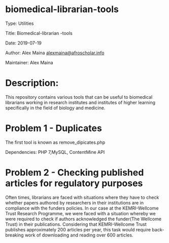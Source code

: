 # biomedical-librarian-tools

Type: Utilities

Title: Biomedical-librarian -tools

Date: 2019-07-19

Author: Alex Maina <alexmaina@afroscholar.info>

Maintainer: Alex Maina

# Description: 
This repository contains various tools that can be useful to biomedical librarians working in research institutes and institutes of higher learning specifically in the field of biology and medicine.

# Problem 1 - Duplicates
The first tool is known as remove_dipicates.php

Dependencies: PHP 7,MySQL, ContentMine API

# Problem 2 - Checking published articles for regulatory purposes


Often times, librarians are faced with situations where they have to check whether papers authored by researchers in their institutions are in compliance with the funders policies. In our case at the KEMRI-Wellcome Trust Research Programme, we were faced with a situation whereby we were required to check if authors acknowledged the funder(The Wellcome Trust) in their publications. Considering that KEMRI-Wellcome Trust publishes approximately 200 articles per year, this task would require back-breaking work of downloading and reading over 600 articles.
